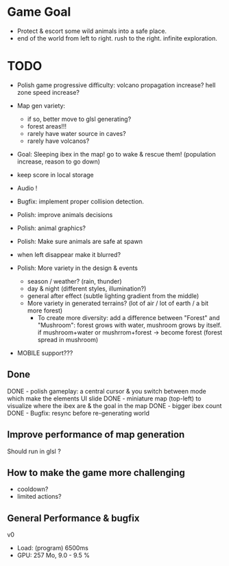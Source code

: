 Game Goal
===
- Protect & escort some wild animals into a safe place.
- end of the world from left to right. rush to the right. infinite exploration.

TODO
===
- Polish game progressive difficulty: volcano propagation increase? hell zone speed increase?
- Map gen variety:
  - if so, better move to glsl generating?
  - forest areas!!!
  - rarely have water source in caves?
  - rarely have volcanos?
- Goal: Sleeping ibex in the map! go to wake & rescue them! (population increase, reason to go down)
- keep score in local storage
- Audio !
- Bugfix: implement proper collision detection.
- Polish: improve animals decisions
- Polish: animal graphics?
- Polish: Make sure animals are safe at spawn
- when left disappear make it blurred?
- Polish: More variety in the design & events
  - season / weather? (rain, thunder)
  - day & night (different styles, illumination?)
  - general after effect (subtle lighting gradient from the middle)
  - More variety in generated terrains? (lot of air / lot of earth / a bit more forest)
    - To create more diversity: add a difference between "Forest" and "Mushroom": forest grows with water, mushroom grows by itself. if mushroom+water or mushrrom+forest -> become forest (forest spread in mushroom)

- MOBILE support???

Done
---

DONE - polish gameplay: a central cursor & you switch between mode which make the elements UI slide
DONE - miniature map (top-left) to visualize where the ibex are & the goal in the map
DONE - bigger ibex count
DONE - Bugfix: resync before re-generating world

Improve performance of map generation
---
Should run in glsl ?

How to make the game more challenging
---
- cooldown?
- limited actions?

General Performance & bugfix
---

v0
- Load: (program) 6500ms
- GPU: 257 Mo, 9.0 - 9.5 %

